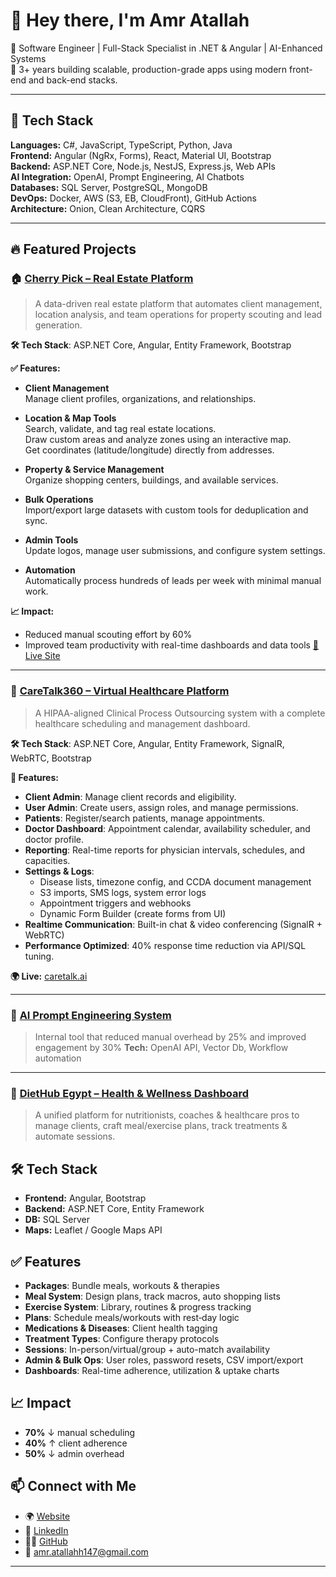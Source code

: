 # 👋 Hey there, I'm Amr Atallah

🚀 Software Engineer | Full-Stack Specialist in .NET & Angular | AI-Enhanced Systems  
🔧 3+ years building scalable, production-grade apps using modern front-end and back-end stacks.

---

## 🧠 Tech Stack

**Languages:** C#, JavaScript, TypeScript, Python, Java  
**Frontend:** Angular (NgRx, Forms), React, Material UI, Bootstrap  
**Backend:** ASP.NET Core, Node.js, NestJS, Express.js, Web APIs  
**AI Integration:** OpenAI, Prompt Engineering, AI Chatbots  
**Databases:** SQL Server, PostgreSQL, MongoDB  
**DevOps:** Docker, AWS (S3, EB, CloudFront), GitHub Actions  
**Architecture:** Onion, Clean Architecture, CQRS  

---

## 🔥 Featured Projects

### 🏠 [Cherry Pick – Real Estate Platform](private)

> A data-driven real estate platform that automates client management, location analysis, and team operations for property scouting and lead generation.

**🛠 Tech Stack**: ASP.NET Core, Angular, Entity Framework, Bootstrap

**✅ Features:**

- **Client Management**  
  Manage client profiles, organizations, and relationships.

- **Location & Map Tools**  
  Search, validate, and tag real estate locations.  
  Draw custom areas and analyze zones using an interactive map.  
  Get coordinates (latitude/longitude) directly from addresses.

- **Property & Service Management**  
  Organize shopping centers, buildings, and available services.

- **Bulk Operations**  
  Import/export large datasets with custom tools for deduplication and sync.

- **Admin Tools**  
  Update logos, manage user submissions, and configure system settings.

- **Automation**  
  Automatically process hundreds of leads per week with minimal manual work.

**📈 Impact:**
- Reduced manual scouting effort by 60%
- Improved team productivity with real-time dashboards and data tools
[🔗 Live Site](https://www.cherrypick.com)

---

### 💬 [CareTalk360 – Virtual Healthcare Platform](private)

> A HIPAA-aligned Clinical Process Outsourcing system with a complete healthcare scheduling and management dashboard.

**🛠 Tech Stack**: ASP.NET Core, Angular, Entity Framework, SignalR, WebRTC, Bootstrap

**🔑 Features:**
- **Client Admin**: Manage client records and eligibility.
- **User Admin**: Create users, assign roles, and manage permissions.
- **Patients**: Register/search patients, manage appointments.
- **Doctor Dashboard**: Appointment calendar, availability scheduler, and doctor profile.
- **Reporting**: Real-time reports for physician intervals, schedules, and capacities.
- **Settings & Logs**:
  - Disease lists, timezone config, and CCDA document management
  - S3 imports, SMS logs, system error logs
  - Appointment triggers and webhooks
  - Dynamic Form Builder (create forms from UI)
- **Realtime Communication**: Built-in chat & video conferencing (SignalR + WebRTC)
- **Performance Optimized**: 40% response time reduction via API/SQL tuning.

**🌍 Live:** [caretalk.ai](https://caretalk.ai)

---

### 🤖 [AI Prompt Engineering System](private)
> Internal tool that reduced manual overhead by 25% and improved engagement by 30% 
**Tech:** OpenAI API, Vector Db, Workflow automation

---
### 🏢 [DietHub Egypt – Health & Wellness Dashboard](private)

> A unified platform for nutritionists, coaches & healthcare pros to manage clients, craft meal/exercise plans, track treatments & automate sessions.

## 🛠 Tech Stack
- **Frontend:** Angular, Bootstrap  
- **Backend:** ASP.NET Core, Entity Framework  
- **DB:** SQL Server  
- **Maps:** Leaflet / Google Maps API  

## ✅ Features
- **Packages**: Bundle meals, workouts & therapies  
- **Meal System**: Design plans, track macros, auto shopping lists  
- **Exercise System**: Library, routines & progress tracking  
- **Plans**: Schedule meals/workouts with rest‐day logic  
- **Medications & Diseases**: Client health tagging  
- **Treatment Types**: Configure therapy protocols  
- **Sessions**: In-person/virtual/group + auto-match availability  
- **Admin & Bulk Ops**: User roles, password resets, CSV import/export  
- **Dashboards**: Real-time adherence, utilization & uptake charts  

## 📈 Impact
- **70%** ↓ manual scheduling  
- **40%** ↑ client adherence  
- **50%** ↓ admin overhead  

## 📫 Connect with Me

- 🌍 [Website](https://sites.google.com/view/amr-atallah/home)
- 💼 [LinkedIn](https://www.linkedin.com/in/amr-atallah-857700197)
- 🧑‍💻 [GitHub](https://github.com/amratallah123)
- 📧 amr.atallahh147@gmail.com

---
